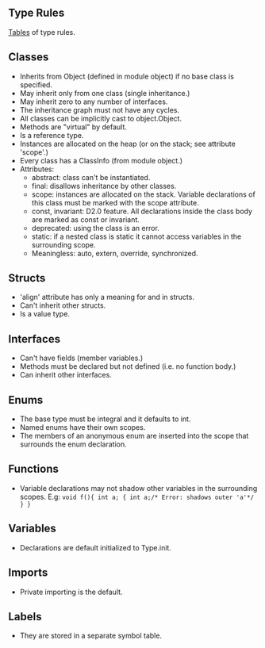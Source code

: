 ## Type Rules ##
[Tables](http://dil.googlecode.com/files/typerules_dmd1.034.html) of type rules.

## Classes ##
  * Inherits from Object (defined in module object) if no base class is specified.
  * May inherit only from one class (single inheritance.)
  * May inherit zero to any number of interfaces.
  * The inheritance graph must not have any cycles.
  * All classes can be implicitly cast to object.Object.
  * Methods are "virtual" by default.
  * Is a reference type.
  * Instances are allocated on the heap (or on the stack; see attribute 'scope'.)
  * Every class has a ClassInfo (from module object.)
  * Attributes:
    * abstract: class can't be instantiated.
    * final: disallows inheritance by other classes.
    * scope: instances are allocated on the stack. Variable declarations of this class must be marked with the scope attribute.
    * const, invariant: D2.0 feature. All declarations inside the class body are marked as const or invariant.
    * deprecated: using the class is an error.
    * static: if a nested class is static it cannot access variables in the surrounding scope.
    * Meaningless: auto, extern, override, synchronized.
## Structs ##
  * 'align' attribute has only a meaning for and in structs.
  * Can't inherit other structs.
  * Is a value type.
## Interfaces ##
  * Can't have fields (member variables.)
  * Methods must be declared but not defined (i.e. no function body.)
  * Can inherit other interfaces.
## Enums ##
  * The base type must be integral and it defaults to int.
  * Named enums have their own scopes.
  * The members of an anonymous enum are inserted into the scope that surrounds the enum declaration.
## Functions ##
  * Variable declarations may not shadow other variables in the surrounding scopes. E.g: `void f(){ int a; { int a;/* Error: shadows outer 'a'*/ } }`
## Variables ##
  * Declarations are default initialized to Type.init.
## Imports ##
  * Private importing is the default.
## Labels ##
  * They are stored in a separate symbol table.